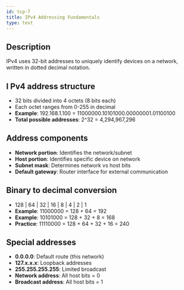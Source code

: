 ```yaml
---
id: tcp-7
title: IPv4 Addressing Fundamentals
type: text
---
```



## Description

IPv4 uses 32-bit addresses to uniquely identify devices on a network, written in dotted decimal notation.

## I Pv4 address structure

- 32 bits divided into 4 octets (8 bits each)
- Each octet ranges from 0-255 in decimal
- **Example**: 192.168.1.100 = 11000000.10101000.00000001.01100100
- **Total possible addresses**: 2^32 = 4,294,967,296

## Address components

- **Network portion**: Identifies the network/subnet
- **Host portion**: Identifies specific device on network
- **Subnet mask**: Determines network vs host bits
- **Default gateway**: Router interface for external communication

## Binary to decimal conversion

- 128 | 64 | 32 | 16 | 8 | 4 | 2 | 1
- **Example**: 11000000 = 128 + 64 = 192
- **Example**: 10101000 = 128 + 32 + 8 = 168
- **Practice**: 11110000 = 128 + 64 + 32 + 16 = 240

## Special addresses

- **0.0.0.0**: Default route (this network)
- **127.x.x.x**: Loopback addresses
- **255.255.255.255**: Limited broadcast
- **Network address**: All host bits = 0
- **Broadcast address**: All host bits = 1